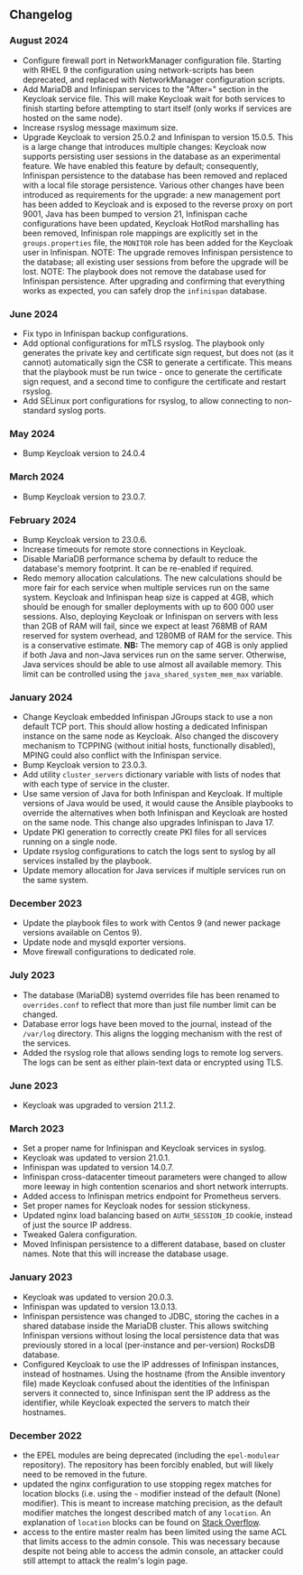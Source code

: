 ## Changelog

### August 2024
  - Configure firewall port in NetworkManager configuration file. Starting with
    RHEL 9 the configuration using network-scripts has been deprecated, and
    replaced with NetworkManager configuration scripts.
  - Add MariaDB and Infinispan services to the "After=" section in the Keycloak
    service file. This will make Keycloak wait for both services to finish
    starting before attempting to start itself (only works if services are
    hosted on the same node).
  - Increase rsyslog message maximum size.
  - Upgrade Keycloak to version 25.0.2 and Infinispan to version 15.0.5.
    This is a large change that introduces multiple changes: Keycloak now
    supports persisting user sessions in the database as an experimental
    feature. We have enabled this feature by default; consequently, Infinispan
    persistence to the database has been removed and replaced with a local
    file storage persistence.
    Various other changes have been introduced as requirements for the upgrade:
    a new management port has been added to Keycloak and is exposed to the
    reverse proxy on port 9001, Java has been bumped to version 21, Infinispan
    cache configurations have been updated, Keycloak HotRod marshalling has been
    removed, Infinispan role mappings are explicitly set in the
    `groups.properties` file, the `MONITOR` role has been added for the Keycloak
    user in Infinispan.
    NOTE: The upgrade removes Infinispan persistence to the database; all
    existing user sessions from before the upgrade will be lost.
    NOTE: The playbook does not remove the database used for Infinispan
    persistence. After upgrading and confirming that everything works as
    expected, you can safely drop the `infinispan` database.

### June 2024
  - Fix typo in Infinispan backup configurations.
  - Add optional configurations for mTLS rsyslog. The playbook only generates
    the private key and certificate sign request, but does not (as it cannot)
    automatically sign the CSR to generate a certificate. This means that the
    playbook must be run twice - once to generate the certificate sign request,
    and a second time to configure the certificate and restart rsyslog.
  - Add SELinux port configurations for rsyslog, to allow connecting to
    non-standard syslog ports.

### May 2024
  - Bump Keycloak version to 24.0.4

### March 2024
  - Bump Keycloak version to 23.0.7.

### February 2024
  - Bump Keycloak version to 23.0.6.
  - Increase timeouts for remote store connections in Keycloak.
  - Disable MariaDB performance schema by default to reduce the database's
    memory footprint. It can be re-enabled if required.
  - Redo memory allocation calculations. The new calculations should be more
    fair for each service when multiple services run on the same system.
    Keycloak and Infinispan heap size is capped at 4GB, which should be enough
    for smaller deployments with up to 600 000 user sessions. Also, deploying
    Keycloak or Infinispan on servers with less than 2GB of RAM will fail, since
    we expect at least 768MB of RAM reserved for system overhead, and 1280MB of
    RAM for the service. This is a conservative estimate.
    **NB:** The memory cap of 4GB is only applied if both Java and non-Java
    services run on the same server. Otherwise, Java services should be able to
    use almost all available memory. This limit can be controlled using the
    `java_shared_system_mem_max` variable.

### January 2024
  - Change Keycloak embedded Infinispan JGroups stack to use a non default TCP
    port. This should allow hosting a dedicated Infinispan instance on the same
    node as Keycloak. Also changed the discovery mechanism to TCPPING
    (without initial hosts, functionally disabled), MPING could also conflict
    with the Infinispan service.
  - Bump Keycloak version to 23.0.3.
  - Add utility `cluster_servers` dictionary variable with lists of nodes that
    with each type of service in the cluster.
  - Use same version of Java for both Infinispan and Keycloak. If multiple
    versions of Java would be used, it would cause the Ansible playbooks to
    override the alternatives when both Infinispan and Keycloak are hosted on
    the same node. This change also upgrades Infinispan to Java 17.
  - Update PKI generation to correctly create PKI files for all services running
    on a single node.
  - Update rsyslog configurations to catch the logs sent to syslog by all
    services installed by the playbook.
  - Update memory allocation for Java services if multiple services run on the
    same system.

### December 2023
  - Update the playbook files to work with Centos 9 (and newer package versions
    available on Centos 9).
  - Update node and mysqld exporter versions.
  - Move firewall configurations to dedicated role.

### July 2023
  - The database (MariaDB) systemd overrides file has been renamed to
    `overrides.conf` to reflect that more than just file number limit can be
    changed.
  - Database error logs have been moved to the journal, instead of the
    `/var/log` directory. This aligns the logging mechanism with the rest of the
    services.
  - Added the rsyslog role that allows sending logs to remote log servers. The
    logs can be sent as either plain-text data or encrypted using TLS.

### June 2023
  - Keycloak was upgraded to version 21.1.2.

### March 2023
  - Set a proper name for Infinispan and Keycloak services in syslog.
  - Keycloak was updated to version 21.0.1.
  - Infinispan was updated to version 14.0.7.
  - Infinispan cross-datacenter timeout parameters were changed to allow more
    leeway in high contention scenarios and short network interrupts.
  - Added access to Infinispan metrics endpoint for Prometheus servers.
  - Set proper names for Keycloak nodes for session stickyness.
  - Updated nginx load balancing based on `AUTH_SESSION_ID` cookie, instead of
    just the source IP address.
  - Tweaked Galera configuration.
  - Moved Infinispan persistence to a different database, based on cluster
    names. Note that this will increase the database usage.


### January 2023
  - Keycloak was updated to version 20.0.3.
  - Infinispan was updated to version 13.0.13.
  - Infinispan persistence was changed to JDBC, storing the caches in a shared
    database inside the MariaDB cluster. This allows switching Infinispan
    versions without losing the local persistence data that was previously
    stored in a local (per-instance and per-version) RocksDB database.
  - Configured Keycloak to use the IP addresses of Infinispan instances, instead
    of hostnames. Using the hostname (from the Ansible inventory file) made
    Keycloak confused about the identities of the Infinispan servers it
    connected to, since Infinispan sent the IP address as the identifier, while
    Keycloak expected the servers to match their hostnames.


### December 2022
  - the EPEL modules are being deprecated (including the `epel-modulear`
    repository). The repository has been forcibly enabled, but will likely need
    to be removed in the future.
  - updated the nginx configuration to use stopping regex matches for location
    blocks (i.e. using the `~` modifier instead of the default (None) modifier).
    This is meant to increase matching precision, as the default modifier matches
    the longest described match of any `location`. An explanation of `location`
    blocks can be found on [Stack Overflow](https://stackoverflow.com/a/59846239).
  - access to the entire master realm has been limited using the same ACL that
    limits access to the admin console. This was necessary because despite not
    being able to access the admin console, an attacker could still attempt to
    attack the realm's login page.
